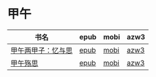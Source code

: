 # 甲午

| 书名 | epub | mobi | azw3 |
| --- | --- | --- | --- |
| [甲午两甲子：忆与思](http://ct.dalanmei.com/f/31084289-571736694-2d9902) | [epub](http://ct.dalanmei.com/f/31084289-571736694-2d9902) | [mobi](http://ct.dalanmei.com/f/31084289-571605779-18d7f3) | [azw3](http://ct.dalanmei.com/f/31084289-571915295-f5e5b1) |
| [甲午殇思](None) | [epub](None) | [mobi](None) | [azw3](None) |
